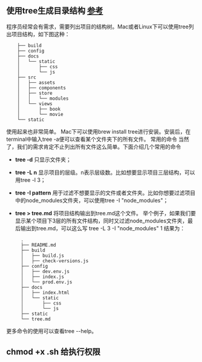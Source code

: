 ##  使用tree生成目录结构 [参考](https://blog.csdn.net/qq673318522/article/details/53713903)

程序员经常会有需求，需要列出项目的结构树。Mac或者Linux下可以使用tree列出项目结构，如下图这种：

        ├── build
        ├── config
        ├── docs
        │   └── static
        │       ├── css
        │       └── js
        ├── src
        │   ├── assets
        │   ├── components
        │   ├── store
        │   │   └── modules
        │   └── views
        │       ├── book
        │       └── movie
        └── static
使用起来也非常简单。
Mac下可以使用brew install tree进行安装。安装后，在terminal中输入tree -a便可以查看某个文件夹下的所有文件。
常用的命令
当然了，我们的需求肯定不止列出所有文件这么简单。下面介绍几个常用的命令
* __tree -d__ 只显示文件夹；
* __tree -L n__ 显示项目的层级。n表示层级数。比如想要显示项目三层结构，可以用tree -l 3；
* __tree -I pattern__ 用于过滤不想要显示的文件或者文件夹。比如你想要过滤项目中的node_modules文件夹，可以使用tree -I "node_modules"；
* __tree > tree.md__ 将项目结构输出到tree.md这个文件。
举个例子，如果我们要显示某个项目下3层的所有文件结构，同时又过滤node_modules文件夹，最后输出到tree.md，可以这么写
tree -L 3 -I "node_modules"
1
结果为：

        .
        ├── README.md
        ├── build
        │   ├── build.js
        │   ├── check-versions.js
        ├── config
        │   ├── dev.env.js
        │   ├── index.js
        │   └── prod.env.js
        ├── docs
        │   ├── index.html
        │   └── static
        │       ├── css
        │       └── js
        ├── static
        └── tree.md
更多命令的使用可以查看tree --help。

## chmod +x  .sh 给执行权限

